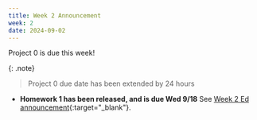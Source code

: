 ```yaml
---
title: Week 2 Announcement
week: 2
date: 2024-09-02
---
```

Project 0 is due this week!

{: .note}
> Project 0 due date has been extended by 24 hours

* **Homework 1 has been released, and is due Wed 9/18**
See [Week 2 Ed announcement](https://edstem.org/us/courses/63937/discussion/5210724){:target="\_blank"}.
